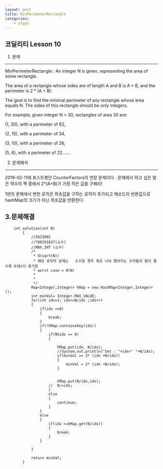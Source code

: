 ```yaml
---
layout: post
title: MinPerimeterRectangle
categories:
    - algos
---
```


코딜리티 Lesson 10
--- 
1. 문제
---
MinPerimeterRectangle  : An integer N is given, representing the area of some rectangle.

The area of a rectangle whose sides are of length A and B is A * B, and the perimeter is 2 * (A + B).

The goal is to find the minimal perimeter of any rectangle whose area equals N. The sides of this rectangle should be only integers.

For example, given integer N = 30, rectangles of area 30 are:

(1, 30), with a perimeter of 62,

(2, 15), with a perimeter of 34,

(3, 10), with a perimeter of 26,

(5, 6), with a perimeter of 22.......


2. 문제해석
---
2019-02-11에 포스트했던 CounterFactors의 연장 문제이다 . 문제에서 하고 싶은 말은 약수의 짝 중에서 2*(A+B)가 가장 작은 값을 구해라!

1번의 문제에서 변한 로직은  최솟값을 구하는 로직이 추가되고 메쏘드의 반환값으로 hashMap의 크기가 아닌 최솟값을 반환한다.


3.문제해결
---
```
	int solution(int N)
		{
			//5621892
			//780291637(소수)
			//MAX_INT (소수)
			/* 
			 * O(sqrt(N))
			 * 해당 로직의 문제는   소수일 경우 혹은 나눠 떨어지는 숫자들의 텀이 클 수록 O(N)이 증가함
			 * worst case = 0(N)
			 * 
			 * 
			 */
			Map<Integer,Integer> hMap = new HashMap<Integer,Integer>();
			int minVal= Integer.MAX_VALUE;
			for(int idx=1; idx<=N/idx ;idx++)
			{
				if(idx <=0)
				{
					break;
				}
				if(!hMap.containsKey(idx))
				{
					if(N%idx == 0)		
					{
						
						hMap.put(idx, N/idx);
						//System.out.println("Set : "+idx+" "+N/idx);
						if(minVal >= 2* (idx +N/idx))
						{
							minVal = 2* (idx +N/idx);
						}
						
						
						hMap.put(N/idx,idx);
					//	N/=idx;
					}
					else
					{
						continue;
					}
				}
				else
				{
					if(idx >=hMap.get(N/idx))
					{
						break;
					}
				}
					
			}
			
			return minVal;
		}
```
